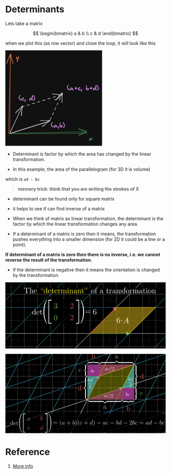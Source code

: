 # Determinants

Lets take a matrix

$$
\begin{bmatrix}
a & b \\
c & d
\end{bmatrix}
$$

when we plot this (as row vector) and close the loop, it will look like this

![image matrix plotter as vector](./img/006_determinant.excalidraw.png)

* Determinant is factor by which the area has changed by the linear transformation.

* In this example, the area of the parallelogram (for 3D it is volume)

which is `ad - bc` 

> **memory trick: think that you are writing the strokes of X**

* determinant can be found only for square matrix
* it helps to see if can find inverse of a matrix

* When we think of matrix as linear transformation, the determinant is the factor by which the linear transformation changes any area. 

* If a determinant of a matrix is zero then it means, the transformation pushes everything into a smaller dimension (for 2D it could be a line or a point).

 **If determinant of a matrix is zero then there is no inverse, i.e. we cannot reverse the result of the transformation.**


* if the determinant is negative then it means the orientation is changed by the transformation.

![](img/006.Determinants-0902155044.png)


![](img/006.Determinants-0902164220.png)
# Reference
1. [More info](https://www.mathsisfun.com/algebra/matrix-determinant.html)